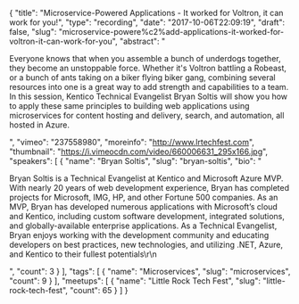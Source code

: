 {
  "title": "Microservice-Powere­d Applications - It worked for Voltron, it can work for you!",
  "type": "recording",
  "date": "2017-10-06T22:09:19",
  "draft": false,
  "slug": "microservice-powere%c2%add-applications-it-worked-for-voltron-it-can-work-for-you",
  "abstract": "<p>Everyone knows that when you assemble a bunch of underdogs together, they become an unstoppable force. Whether it's Voltron battling a Robeast, or a bunch of ants taking on a biker flying biker gang, combining several resources into one is a great way to add strength and capabilities to a team. In this session, Kentico Technical Evangelist Bryan Soltis will show you how to apply these same principles to building web applications using microservices for content hosting and delivery, search, and automation, all hosted in Azure.</p>",
  "vimeo": "237558980",
  "moreinfo": "http://www.lrtechfest.com",
  "thumbnail": "https://i.vimeocdn.com/video/660006631_295x166.jpg",
  "speakers": [
    {
      "name": "Bryan Soltis",
      "slug": "bryan-soltis",
      "bio": "<p>Bryan Soltis is a Technical Evangelist at Kentico and Microsoft Azure MVP. With nearly 20 years of web development experience, Bryan has completed projects for Microsoft, IMG, HP, and other Fortune 500 companies. As an MVP, Bryan has developed numerous applications with Microsoft’s cloud and Kentico, including custom software development, integrated solutions, and globally-available enterprise applications. As a Technical Evangelist, Bryan enjoys working with the development community and educating developers on best practices, new technologies, and utilizing .NET, Azure, and Kentico to their fullest potentials\r\n</p>",
      "count": 3
    }
  ],
  "tags": [
    {
      "name": "Microservices",
      "slug": "microservices",
      "count": 9
    }
  ],
  "meetups": [
    {
      "name": "Little Rock Tech Fest",
      "slug": "little-rock-tech-fest",
      "count": 65
    }
  ]
}